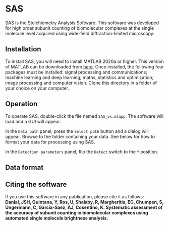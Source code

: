 # SAS
SAS is the Stoichiometry Analysis Software. This software was developed for high order subunit counting of biomolecular complexes at the single molecule level acquired using wide-field diffraction-limited microscopy. 
## Installation
To install SAS, you will need to install MATLAB 2020a or higher. This version of MATLAB can be downloaded from [here](https://www.mathworks.com/products/matlab.html). Once installed, the following four packages must be installed: signal processing and communications; machine learning and deep learning; maths, statistics and optimization; image processing and computer vision. Clone this directory in a folder of your choice on your computer.
## Operation
To operate SAS, double-click the file named `SAS_vx.mlapp`. The software will load and a GUI will appear.   
  
In the `Data path` panel, press the `Select path` button and a dialog will appear. Browse to the folder containing your data. See below for how to format your data for processing using SAS.  
  
In the `Detection parameters` panel, flip the `Detect` switch to the `Y` position.  
## Data format
## Citing the software
If you use this software in any publication, please cite it as follows:  
**Danial, JSH, Quintana, Y, Ros, U, Shalaby, R, Margheritis, EG, Chumpen, S, Ungermann, C, Garcia-Saez, AJ, Cosentino, K. Systematic assessment of the accuracy of subunit counting in biomolecular complexes using automated single molecule brightness analysis.**
